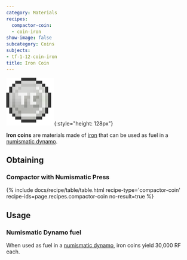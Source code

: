 ```yaml
---
category: Materials
recipes:
  compactor-coin:
  - coin-iron
show-image: false
subcategory: Coins
subjects:
- tf-1-12-coin-iron
title: Iron Coin
---
```


![Iron coin](/assets/images/docs/1.12/thermal-foundation/coin-iron.png){:style="height: 128px"}


**Iron coins** are materials made of
[iron](https://minecraft.gamepedia.com/Iron_Ingot) that can be used as fuel in a
[numismatic dynamo](../../thermal-expansion/numismatic-dynamo/).


Obtaining
---------

### Compactor with Numismatic Press
{% include docs/recipe/table/table.html recipe-type='compactor-coin' recipe-ids=page.recipes.compactor-coin no-result=true %}


Usage
-----

### Numismatic Dynamo fuel
When used as fuel in a [numismatic dynamo](../../thermal-expansion/numismatic-dynamo/), iron coins
yield 30,000 RF each.
